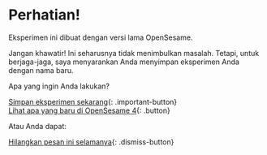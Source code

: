 # Perhatian!

Eksperimen ini dibuat dengan versi lama OpenSesame.

Jangan khawatir! Ini seharusnya tidak menimbulkan masalah. Tetapi, untuk berjaga-jaga, saya menyarankan Anda menyimpan eksperimen Anda dengan nama baru.

Apa yang ingin Anda lakukan?

[Simpan eksperimen sekarang](opensesame://action.save){: .important-button} <br />
[Lihat apa yang baru di OpenSesame 4](new:html://osdoc.cogsci.nl/3.2/important-changes-3/){: .button} <br />

Atau Anda dapat:

[Hilangkan pesan ini selamanya](opensesame://event.os4n_dismiss_old_experiment){: .dismiss-button}